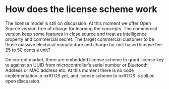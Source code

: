 # How does the license scheme work

The license model is still on discussion. At this moment we offer Open Source version free of charge for learning the concepts. The commercial version keep some features in close source and treat as intelligence property and commercial secret. The target commercial customer to be those massive electrical manufacture and charge for unit based license fee. 25 to 50 cents a unit? 

On current market, there are embedded license scheme to grant license key to against an UUID from microcontroller’s serial number or Bluetooth Address or MAC address etc. At this moment there is no code implementation in nxRTOS yet, and license scheme to nxRTOS is still on open discussion.   
